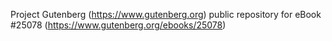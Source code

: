 Project Gutenberg (https://www.gutenberg.org) public repository for eBook #25078 (https://www.gutenberg.org/ebooks/25078)
